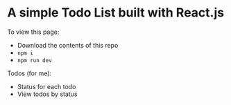 # A simple Todo List built with React.js 

To view this page:
- Download the contents of this repo
- `npm i`
- `npm run dev`


Todos (for me):
- Status for each todo
- View todos by status
  